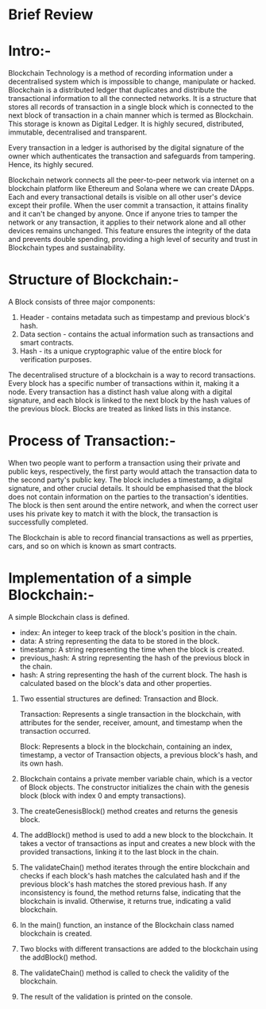 # Brief Review

# Intro:-
Blockchain Technology is a method of recording information under a decentralised system which is impossible to change, manipulate or hacked. Blockchain is a  distributed ledger that duplicates and distribute the transactional information to all the connected networks. It is a structure that stores all records of transaction in a single block which is connected to the next block of transaction in a chain manner which is termed as Blockchain. This storage is known as Digital Ledger. It is highly secured, distributed, immutable, decentralised and transparent.

Every transaction in a ledger is authorised by the digital signature of the owner which authenticates the transaction and safeguards from tampering. Hence, its highly secured.

Blockchain network connects all the peer-to-peer network via internet on a blockchain platform like Ethereum and Solana where we can create DApps. Each and every transactional details is visible on all other user's device except their profile. When the user commit a transaction, it attains finality and it can't be changed by anyone. Once if anyone tries to tamper the network or any transaction, it applies to their network alone and all other devices remains unchanged. This feature ensures the integrity of the data and prevents double spending, providing a high level of security and trust in Blockchain types and sustainability.

# Structure of Blockchain:-

A Block consists of three major components:
1) Header - contains metadata such as timpestamp and previous block's hash.
2) Data section - contains the actual information such as transactions and smart contracts.
3) Hash - its a unique cryptographic value of the entire block for verification purposes.

The decentralised structure of a blockchain is a way to record transactions. Every block has a specific number of transactions within it, making it a node. Every transaction has a distinct hash value along with a digital signature, and each block is linked to the next block by the hash values of the previous block. Blocks are treated as linked lists in this instance.

# Process of Transaction:-

When two people want to perform a transaction using their private and public keys, respectively, the first party would attach the transaction data to the second party's public key. The block includes a timestamp, a digital signature, and other crucial details. It should be emphasised that the block does not contain information on the parties to the transaction's identities. The block is then sent around the entire network, and when the correct user uses his private key to match it with the block, the transaction is successfully completed.

The Blockchain is able to record financial transactions as well as prperties, cars, and so on which is known as smart contracts.

# Implementation of a simple Blockchain:-

A simple Blockchain class is defined.

- index: An integer to keep track of the block's position in the chain.
- data: A string representing the data to be stored in the block.
- timestamp: A string representing the time when the block is created.
- previous_hash: A string representing the hash of the previous block in the chain.
- hash: A string representing the hash of the current block. The hash is calculated based on the block's data and other properties.

1. Two essential structures are defined: Transaction and Block.

    Transaction: Represents a single transaction in the blockchain, with attributes for the sender, receiver, amount, and timestamp when the transaction occurred.
  
    Block: Represents a block in the blockchain, containing an index, timestamp, a vector of Transaction objects, a previous block's hash, and its own hash.

2. Blockchain contains a private member variable chain, which is a vector of Block objects. The constructor initializes the chain with the genesis block (block with index 0 and empty transactions).

4. The createGenesisBlock() method creates and returns the genesis block.

5. The addBlock() method is used to add a new block to the blockchain. It takes a vector of transactions as input and creates a new block with the provided transactions, linking it to the last block in the chain.

6. The validateChain() method iterates through the entire blockchain and checks if each block's hash matches the calculated hash and if the previous block's hash matches the stored previous hash. If any inconsistency is found, the method returns false, indicating that the blockchain is invalid. Otherwise, it returns true, indicating a valid blockchain.

7. In the main() function, an instance of the Blockchain class named blockchain is created.

8. Two blocks with different transactions are added to the blockchain using the addBlock() method.

9. The validateChain() method is called to check the validity of the blockchain.

10. The result of the validation is printed on the console.




